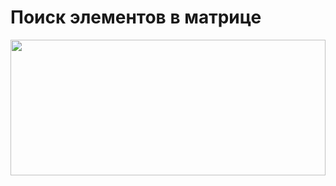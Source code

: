 # Поиск элементов в матрице
<div style="width:100%;height:0;padding-bottom:43%;position:relative;">
  <img src="https://image.civitai.com/xG1nkqKTMzGDvpLrqFT7WA/5b4b7d63-2842-40c6-a8b7-85f98cf8ea6d/width=2048/Df1Lk1WxAOk-t5KKxvNMI.jpeg" width="100%" height="100%" style="position:absolute" frameBorder="0" class="giphy-embed" allowFullScreen>
</div>
